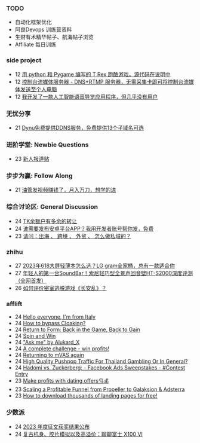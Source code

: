 ### TODO
-  自动化框架优化
-  阿良Devops 训练营资料
-  生财有术精华帖子、航海帖子浏览
-  Affiliate 每日训练

### side project
<!-- sideproject:START -->
-  12 [用 python 和 Pygame 编写的 T Rex 跑酷游戏。源代码在说明中](https://www.youtube.com/watch?v=pZySIXSelCA)
-  12 [控制台流媒体服务器 - DNS+RTMP 服务器，无需采集卡即可将控制台流媒体发送至个人电脑](https://github.com/Aioros/console-streaming-server)
-  12 [我开发了一款人工智能语音导览应用程序，但几乎没有用户](https://www.reddit.com/r/SideProject/comments/18gpp0e/ive_built_an_ai_audio_tour_app_but_have_almost_no/)<!-- sideproject:END -->


### 无忧分享
<!-- ruyo:START -->
-  21 [Dynu免费提供DDNS服务，免费提供13个子域名可选](https://51.ruyo.net/18625.html)<!-- ruyo:END -->

### 进阶学堂: Newbie Questions
<!-- advertcn1:START -->
-  23 [新人报道贴](https://www.advertcn.com/thread-114430-1-1.html)<!-- advertcn1:END -->

### 步步为赢: Follow Along
<!-- advertcn2:START -->
-  21 [油管发视频赚钱了，月入万刀，想学的进](https://www.advertcn.com/thread-114401-1-1.html)<!-- advertcn2:END -->

### 综合讨论区: General Discussion
<!-- advertcn3:START -->
-  24 [TK余额户有多余的转让](https://www.advertcn.com/thread-114436-1-1.html)
-  24 [谁需要发布安卓平台APP？我用开发者账号帮你发，免费](https://www.advertcn.com/thread-114435-1-1.html)
-  23 [请问：出海 、 跨境 、 外贸 、 怎么做私域的？](https://www.advertcn.com/thread-114434-1-1.html)<!-- advertcn3:END -->


### zhihu
<!-- zhihu:START -->
-  27 [2023年618大屏轻薄本怎么选？LG gram全家桶，总有一款适合你](http://zhuanlan.zhihu.com/p/632641888?utm_campaign=rss&utm_medium=rss&utm_source=rss&utm_content=title)
-  27 [年轻人的第一台SoundBar！索尼轻巧型全景声回音壁HT-S2000深度评测（全网首发）](http://zhuanlan.zhihu.com/p/630990296?utm_campaign=rss&utm_medium=rss&utm_source=rss&utm_content=title)
-  26 [如何评价密室逃脱游戏《长安乱》？](http://www.zhihu.com/question/563950552/answer/3045961312?utm_campaign=rss&utm_medium=rss&utm_source=rss&utm_content=title)<!-- zhihu:END -->

### afflift
<!-- afflift:START -->
-  24 [Hello everyone, I&#39;m from Italy](https://afflift.com/f/threads/hello-everyone-im-from-italy.10595/)
-  24 [How to bypass Cloaking?](https://afflift.com/f/threads/how-to-bypass-cloaking.11714/)
-  24 [Return to Form: Back in the Game, Back to Gain](https://afflift.com/f/threads/return-to-form-back-in-the-game-back-to-gain.12818/)
-  24 [Spin and Win](https://afflift.com/f/threads/spin-and-win.12812/)
-  24 [&quot;Ask me&quot; by Alukard_X](https://afflift.com/f/threads/ask-me-by-alukard_x.12857/)
-  24 [A complete challenge - win profits!](https://afflift.com/f/threads/a-complete-challenge-win-profits.12851/)
-  24 [Returning to mVAS again](https://afflift.com/f/threads/returning-to-mvas-again.12820/)
-  24 [High Quality Pushpop Traffic For Thailand Gambling Or In General?](https://afflift.com/f/threads/high-quality-pushpop-traffic-for-thailand-gambling-or-in-general.12706/)
-  24 [Hadomi vs. Zuckerberg: - Facebook Ads Sweepstakes - #Contest Entry](https://afflift.com/f/threads/hadomi-vs-zuckerberg-facebook-ads-sweepstakes-contest-entry.12846/)
-  23 [Make profits with dating offers💘💰](https://afflift.com/f/threads/make-profits-with-dating-offers%F0%9F%92%98%F0%9F%92%B0.12848/)
-  23 [Scaling a Profitable Funnel from Propeller to Galaksion &amp; Adsterra](https://afflift.com/f/threads/scaling-a-profitable-funnel-from-propeller-to-galaksion-adsterra.12855/)
-  23 [How to download thousands of landing pages for free!](https://afflift.com/f/threads/how-to-download-thousands-of-landing-pages-for-free.12544/)<!-- afflift:END -->

### 少数派
<!-- sspai:START -->
-  24 [2023 年度征文获奖结果公布](https://sspai.com/post/87503)
-  24 [复古机身、胶片模拟以及高溢价：聊聊富士 X100 VI](https://sspai.com/post/87501)<!-- sspai:END -->
